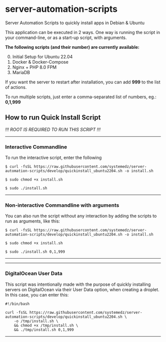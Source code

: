 # server-automation-scripts
Server Automation Scripts to quickly install apps in Debian & Ubuntu

This application can be executed in 2 ways. One way is running the script in your command-line, or as a start-up script, with arguments.

**The following scripts (and their number) are currently available:**

0. Initial Setup for Ubuntu 22.04
1. Docker & Docker-Compose
2. Nginx + PHP 8.0 FPM
3. MariaDB

If you want the server to restart after installation, you can add **999** to the list of actions.

To run multiple scripts, just enter a comma-separated list of numbers, eg.: **0,1,999**

## How to run Quick Install Script

*!!! ROOT IS REQUIRED TO RUN THIS SCRIPT !!!*
___

### **Interactive Commandline**
To run the interactive script, enter the following 

```
$ curl -fsSL https://raw.githubusercontent.com/systemedz/server-automation-scripts/develop/quickinstall_ubuntu2204.sh -o install.sh

$ sudo chmod +x install.sh

$ sudo ./install.sh
```
___
### **Non-interactive Commandline with arguments**
You can also run the script without any interaction by adding the scripts to run as arguments, like this:

```
$ curl -fsSL https://raw.githubusercontent.com/systemedz/server-automation-scripts/develop/quickinstall_ubuntu2204.sh -o install.sh

$ sudo chmod +x install.sh

$ sudo ./install.sh 0,1,999
```
___
___
### **DigitalOcean User Data**
This script was intentionally made with the purpose of quickly installing servers on DigitalOcean via their User Data option, when creating a droplet. In this case, you can enter this:

```
#!/bin/bash

curl -fsSL https://raw.githubusercontent.com/systemedz/server-automation-scripts/develop/quickinstall_ubuntu2204.sh \
    -o /tmp/install.sh \
    && chmod +x /tmp/install.sh \
    && ./tmp/install.sh 0,1,999
```
___